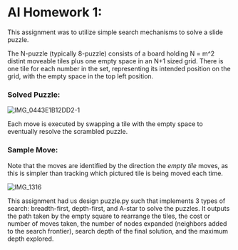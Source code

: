 # AI Homework 1:

This assignment was to utilize simple search mechanisms to solve
a slide puzzle. 

The N-puzzle (typically 8-puzzle) consists of a board holding N = m^2 
distint moveable tiles plus one empty space in an N+1 sized grid. There
is one tile for each number in the set, representing its intended position
on the grid, with the empty space in the top left position.

### Solved Puzzle:

![IMG_0443E1B12DD2-1](https://user-images.githubusercontent.com/98239413/218753889-4507a410-9cf8-4c80-abb1-ac6e769c2e67.jpeg)

Each move is executed by swapping a tile with the empty space to eventually
resolve the scrambled puzzle.

### Sample Move:

Note that the moves are identified by the direction the *empty tile* moves, 
as this is simpler than tracking which pictured tile is being moved each time.

![IMG_1316](https://user-images.githubusercontent.com/98239413/218755129-d51af555-1473-46f2-a8fb-b8a4adc14839.jpg)
 
This assignment had us design puzzle.py such that implements 3 types of search:
breadth-first, depth-first, and A-star to solve the puzzles. It outputs the
path taken by the empty square to rearrange the tiles, the cost or number of 
moves taken, the number of nodes expanded (neighbors added to the search
frontier), search depth of the final solution, and the maximum depth explored.
